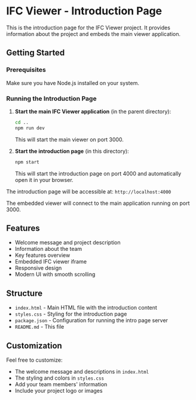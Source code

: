# IFC Viewer - Introduction Page

This is the introduction page for the IFC Viewer project. It provides information about the project and embeds the main viewer application.

## Getting Started

### Prerequisites

Make sure you have Node.js installed on your system.

### Running the Introduction Page

1. **Start the main IFC Viewer application** (in the parent directory):
   ```bash
   cd ..
   npm run dev
   ```
   This will start the main viewer on port 3000.

2. **Start the introduction page** (in this directory):
   ```bash
   npm start
   ```
   This will start the introduction page on port 4000 and automatically open it in your browser.

The introduction page will be accessible at: `http://localhost:4000`

The embedded viewer will connect to the main application running on port 3000.

## Features

- Welcome message and project description
- Information about the team
- Key features overview
- Embedded IFC viewer iframe
- Responsive design
- Modern UI with smooth scrolling

## Structure

- `index.html` - Main HTML file with the introduction content
- `styles.css` - Styling for the introduction page
- `package.json` - Configuration for running the intro page server
- `README.md` - This file

## Customization

Feel free to customize:
- The welcome message and descriptions in `index.html`
- The styling and colors in `styles.css`
- Add your team members' information
- Include your project logo or images

